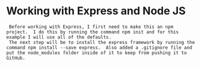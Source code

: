 # Working with Express and Node JS
     Before working with Express, I first need to make this an npm project.  I do this by running the command npm init and for this example I will use all of the defaults.
     The next step will be to install the express framework by running the command npm install --save express.  Also added a .gitignore file and put the node_modules folder inside of it to keep from pushing it to GitHub.